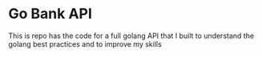 # Go Bank API 

This is repo has the code for a full golang API that I built to understand the golang best practices and to improve my skills
